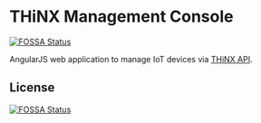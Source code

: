 # THiNX Management Console
[![FOSSA Status](https://app.fossa.io/api/projects/git%2Bgithub.com%2Fsuculent%2Fthinx-console.svg?type=shield)](https://app.fossa.io/projects/git%2Bgithub.com%2Fsuculent%2Fthinx-console?ref=badge_shield)


AngularJS web application to manage IoT devices via [THiNX API](https://github.com/suculent/thinx-device-api).


## License
[![FOSSA Status](https://app.fossa.io/api/projects/git%2Bgithub.com%2Fsuculent%2Fthinx-console.svg?type=large)](https://app.fossa.io/projects/git%2Bgithub.com%2Fsuculent%2Fthinx-console?ref=badge_large)
